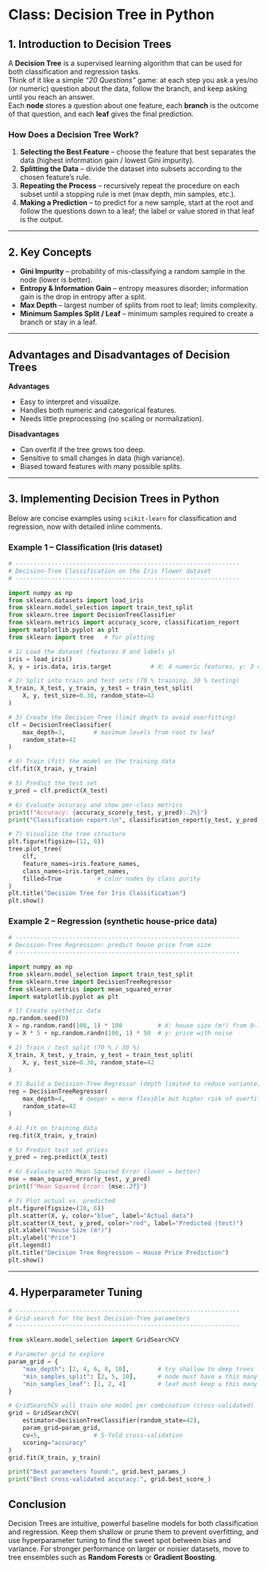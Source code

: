 # Class: Decision Tree in Python 

## 1. Introduction to Decision Trees

A **Decision Tree** is a supervised learning algorithm that can be used for both classification and regression tasks.  
Think of it like a simple *“20 Questions”* game: at each step you ask a yes/no (or numeric) question about the data, follow the branch, and keep asking until you reach an answer.  
Each **node** stores a question about one feature, each **branch** is the outcome of that question, and each **leaf** gives the final prediction.

### How Does a Decision Tree Work?

1. **Selecting the Best Feature** – choose the feature that best separates the data (highest information gain / lowest Gini impurity).  
2. **Splitting the Data** – divide the dataset into subsets according to the chosen feature’s rule.  
3. **Repeating the Process** – recursively repeat the procedure on each subset until a stopping rule is met (max depth, min samples, etc.).  
4. **Making a Prediction** – to predict for a new sample, start at the root and follow the questions down to a leaf; the label or value stored in that leaf is the output.

---

## 2. Key Concepts

- **Gini Impurity** – probability of mis-classifying a random sample in the node (lower is better).  
- **Entropy & Information Gain** – entropy measures disorder; information gain is the drop in entropy after a split.  
- **Max Depth** – largest number of splits from root to leaf; limits complexity.  
- **Minimum Samples Split / Leaf** – minimum samples required to create a branch or stay in a leaf.

---

## Advantages and Disadvantages of Decision Trees

**Advantages**  
- Easy to interpret and visualize.  
- Handles both numeric and categorical features.  
- Needs little preprocessing (no scaling or normalization).

**Disadvantages**  
- Can overfit if the tree grows too deep.  
- Sensitive to small changes in data (high variance).  
- Biased toward features with many possible splits.

---

## 3. Implementing Decision Trees in Python

Below are concise examples using `scikit-learn` for classification and regression, now with detailed inline comments.

### Example 1 – Classification (Iris dataset)

```python
# ---------------------------------------------------------------
# Decision-Tree Classification on the Iris flower dataset
# ---------------------------------------------------------------

import numpy as np
from sklearn.datasets import load_iris
from sklearn.model_selection import train_test_split
from sklearn.tree import DecisionTreeClassifier
from sklearn.metrics import accuracy_score, classification_report
import matplotlib.pyplot as plt
from sklearn import tree   # for plotting

# 1) Load the dataset (features X and labels y)
iris = load_iris()
X, y = iris.data, iris.target           # X: 4 numeric features, y: 3 classes

# 2) Split into train and test sets (70 % training, 30 % testing)
X_train, X_test, y_train, y_test = train_test_split(
    X, y, test_size=0.30, random_state=42
)

# 3) Create the Decision Tree (limit depth to avoid overfitting)
clf = DecisionTreeClassifier(
    max_depth=3,        # maximum levels from root to leaf
    random_state=42
)

# 4) Train (fit) the model on the training data
clf.fit(X_train, y_train)

# 5) Predict the test set
y_pred = clf.predict(X_test)

# 6) Evaluate accuracy and show per-class metrics
print(f"Accuracy: {accuracy_score(y_test, y_pred):.2%}")
print("Classification report:\n", classification_report(y_test, y_pred))

# 7) Visualize the tree structure
plt.figure(figsize=(12, 8))
tree.plot_tree(
    clf,
    feature_names=iris.feature_names,
    class_names=iris.target_names,
    filled=True          # color nodes by class purity
)
plt.title("Decision Tree for Iris Classification")
plt.show()
````


### Example 2 – Regression (synthetic house-price data)

```python
# ---------------------------------------------------------------
# Decision-Tree Regression: predict house price from size
# ---------------------------------------------------------------

import numpy as np
from sklearn.model_selection import train_test_split
from sklearn.tree import DecisionTreeRegressor
from sklearn.metrics import mean_squared_error
import matplotlib.pyplot as plt

# 1) Create synthetic data
np.random.seed(0)
X = np.random.rand(100, 1) * 100          # X: house size (m²) from 0-100
y = X * 5 + np.random.randn(100, 1) * 50  # y: price with noise

# 2) Train / test split (70 % / 30 %)
X_train, X_test, y_train, y_test = train_test_split(
    X, y, test_size=0.30, random_state=42
)

# 3) Build a Decision-Tree Regressor (depth limited to reduce variance)
reg = DecisionTreeRegressor(
    max_depth=4,    # deeper = more flexible but higher risk of overfitting
    random_state=42
)

# 4) Fit on training data
reg.fit(X_train, y_train)

# 5) Predict test set prices
y_pred = reg.predict(X_test)

# 6) Evaluate with Mean Squared Error (lower = better)
mse = mean_squared_error(y_test, y_pred)
print(f"Mean Squared Error: {mse:.2f}")

# 7) Plot actual vs. predicted
plt.figure(figsize=(10, 6))
plt.scatter(X, y, color="blue", label="Actual data")
plt.scatter(X_test, y_pred, color="red", label="Predicted (test)")
plt.xlabel("House Size (m²)")
plt.ylabel("Price")
plt.legend()
plt.title("Decision Tree Regression – House Price Prediction")
plt.show()
```

---

## 4. Hyperparameter Tuning

```python
# ---------------------------------------------------------------
# Grid-search for the best Decision-Tree parameters
# ---------------------------------------------------------------

from sklearn.model_selection import GridSearchCV

# Parameter grid to explore
param_grid = {
    "max_depth": [2, 4, 6, 8, 10],        # try shallow to deep trees
    "min_samples_split": [2, 5, 10],      # node must have ≥ this many samples to split
    "min_samples_leaf": [1, 2, 4]         # leaf must keep ≥ this many samples
}

# GridSearchCV will train one model per combination (cross-validated)
grid = GridSearchCV(
    estimator=DecisionTreeClassifier(random_state=42),
    param_grid=param_grid,
    cv=5,               # 5-fold cross-validation
    scoring="accuracy"
)
grid.fit(X_train, y_train)

print("Best parameters found:", grid.best_params_)
print("Best cross-validated accuracy:", grid.best_score_)
```


## Conclusion

Decision Trees are intuitive, powerful baseline models for both classification and regression.
Keep them shallow or prune them to prevent overfitting, and use hyperparameter tuning to find the sweet spot between bias and variance.
For stronger performance on larger or noisier datasets, move to tree ensembles such as **Random Forests** or **Gradient Boosting**.


